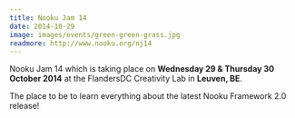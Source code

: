 ```yaml
---
title: Nooku Jam 14
date: 2014-10-29
image: images/events/green-green-grass.jpg
readmore: http://www.nooku.org/nj14
---
```


Nooku Jam 14 which is taking place on **Wednesday 29 & Thursday 30 October 2014** at the FlandersDC Creativity Lab in **Leuven, BE**.

The place to be to learn everything about the latest Nooku Framework 2.0 release!